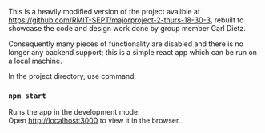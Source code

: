 This is a heavily modified version of the project availble at https://github.com/RMIT-SEPT/majorproject-2-thurs-18-30-3, rebuilt to showcase the code and design work done by group member Carl Dietz.

Consequently many pieces of functionality are disabled and there is no longer any backend support; this is a simple react app which can be run on a local machine. 

In the project directory, use command:

### `npm start`

Runs the app in the development mode.<br />
Open [http://localhost:3000](http://localhost:3000) to view it in the browser.

